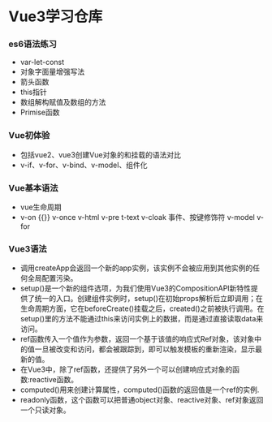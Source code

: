 # Vue3学习仓库

### es6语法练习

- var-let-const
- 对象字面量增强写法
- 箭头函数
- this指针
- 数组解构赋值及数组的方法
- Primise函数

### Vue初体验

- 包括vue2、vue3创建Vue对象的和挂载的语法对比
- v-if、v-for、v-bind、v-model、组件化

### Vue基本语法
- vue生命周期
- v-on {{}} v-once v-html  v-pre t-text v-cloak 事件、按键修饰符 v-model v-for

### Vue3语法

- 调用createApp会返回一个新的app实例，该实例不会被应用到其他实例的任何全局配置污染。
- setup()是一个新的组件选项，为我们使用Vue3的CompositionAPI新特性提供了统一的入口。创建组件实例时，setup()在初始props解析后立即调用；在生命周期方面，它在beforeCreate()挂载之后，created()之前被执行调用。在setup()里的方法不能通过this来访问实例上的数据，而是通过直接读取data来访问。
- ref函数传入一个值作为参数，返回一个基于该值的响应式Ref对象，该对象中的值一旦被改变和访问，都会被跟踪到，即可以触发模板的重新渲染，显示最新的值。
- 在Vue3中，除了ref函数，还提供了另外一个可以创建响应式对象的函数:reactive函数。
- computed()用来创建计算属性，computed()函数的返回值是一个ref的实例.
- readonly函数，这个函数可以把普通object对象、reactive对象、ref对象返回一个只读对象。

